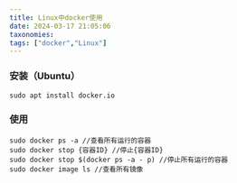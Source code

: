 ```yaml
---
title: Linux中docker使用
date: 2024-03-17 21:05:06
taxonomies:
tags: ["docker","Linux"]
---
```



### 安装（Ubuntu）
```
sudo apt install docker.io
```

### 使用
```
sudo docker ps -a //查看所有运行的容器
sudo docker stop {容器ID} //停止{容器ID}
sudo docker stop $(docker ps -a - p) //停止所有运行的容器
sudo docker image ls //查看所有镜像
```
